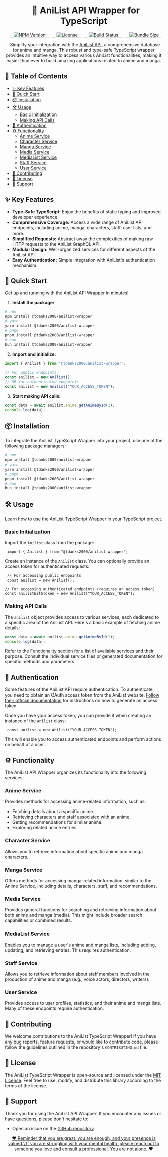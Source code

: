 <h1 align="center"> 
   🚀 AniList API Wrapper for TypeScript 
</h1>

<p align="center"> 
   <a href="https://www.npmjs.com/package/@tdanks2000/anilist-wrapper"> 
     <img alt="NPM Version" src="https://img.shields.io/npm/v/%40tdanks2000%2Fanilist-wrapper"> 
   </a> 
   <a href="https://github.com/tdanks2000/tmdb-wrapper/blob/master/LICENSE"> 
     <img src="https://img.shields.io/npm/l/@tdanks2000/anilist-wrapper" alt="License"> 
   </a> 
   <a href="https://github.com/tdanks2000/anilist-wrapper/actions/workflows/ci.yml"> 
     <img alt="Build Status" src="https://github.com/tdanks2000/anilist-wrapper/actions/workflows/ci.yml/badge.svg"> 
   </a> 
   <a href="https://bundlephobia.com/package/@tdanks2000/anilist-wrapper"> 
     <img alt="Bundle Size" src="https://img.shields.io/bundlephobia/minzip/@tdanks2000/anilist-wrapper"> 
   </a> 
</p>

<p align="center"> 
   Simplify your integration with the <a href="https://docs.anilist.co/">AniList API</a>, a comprehensive database for anime and manga. This robust and type-safe TypeScript wrapper provides an intuitive way to access various AniList functionalities, making it easier than ever to build amazing applications related to anime and manga. 
</p>

## 📖 Table of Contents

- [✨ Key Features](#key-features)
- [🚀 Quick Start](#quick-start)
- [📦 Installation](#installation)
- [🛠️ Usage](#usage)
  - [Basic Initialization](#basic-initialization)
  - [Making API Calls](#making-api-calls)
- [🔑 Authentication](#authentication)
- [⚙️ Functionality](#functionality)
  - [Anime Service](#anime-service)
  - [Character Service](#character-service)
  - [Manga Service](#manga-service)
  - [Media Service](#media-service)
  - [MediaList Service](#medialist-service)
  - [Staff Service](#staff-service)
  - [User Service](#user-service)
- [🤝 Contributing](#contributing)
- [📜 License](#license)
- [💖 Support](#support)

## ✨ Key Features

- **Type-Safe TypeScript:** Enjoy the benefits of static typing and improved developer experience.
- **Comprehensive Coverage:** Access a wide range of AniList API endpoints, including anime, manga, characters, staff, user lists, and more.
- **Simplified Requests:** Abstract away the complexities of making raw HTTP requests to the AniList GraphQL API.
- **Modular Design:** Well-organized services for different aspects of the AniList API.
- **Easy Authentication:** Simple integration with AniList's authentication mechanism.

## 🚀 Quick Start

Get up and running with the AniList API Wrapper in minutes!

1.  **Install the package:**

```bash
# npm
npm install @tdanks2000/anilist-wrapper
# yarn
yarn install @tdanks2000/anilist-wrapper
# pnpm
pnpm install @tdanks2000/anilist-wrapper
# bun
bun install @tdanks2000/anilist-wrapper
```

2.  **Import and initialize:**

```ts
import { Anilist } from "@tdanks2000/anilist-wrapper";

// For public endpoints
const anilist = new Anilist();
// OR for authenticated endpoints
const anilist = new Anilist("YOUR_ACCESS_TOKEN");
```

3.  **Start making API calls:**

```ts
const data = await anilist.anime.getAnimeById(1);
console.log(data);
```

## 📦 Installation

To integrate the AniList TypeScript Wrapper into your project, use one of the following package managers:

```bash
# npm
npm install @tdanks2000/anilist-wrapper
# yarn
yarn install @tdanks2000/anilist-wrapper
# pnpm
pnpm install @tdanks2000/anilist-wrapper
# bun
bun install @tdanks2000/anilist-wrapper
```

## 🛠️ Usage

Learn how to use the AniList TypeScript Wrapper in your TypeScript project.

### Basic Initialization

Import the `Anilist` class from the package:

```
 import { Anilist } from "@tdanks2000/anilist-wrapper";
```

Create an instance of the `Anilist` class. You can optionally provide an access token for authenticated requests:

```
 // For accessing public endpoints
 const anilist = new Anilist();

// For accessing authenticated endpoints (requires an access token)
const anilistWithToken = new Anilist("YOUR_ACCESS_TOKEN");
```

### Making API Calls

The `anilist` object provides access to various services, each dedicated to a specific area of the AniList API. Here's a basic example of fetching anime details:

```ts
const data = await anilist.anime.getAnimeById(1);
console.log(data);
```

Refer to the [Functionality](#functionality) section for a list of available services and their purpose. Consult the individual service files or generated documentation for specific methods and parameters.

## 🔑 Authentication

Some features of the AniList API require authentication. To authenticate, you need to obtain an OAuth access token from the AniList website. [Follow their official documentation](https://docs.anilist.co/guide/auth/) for instructions on how to generate an access token.

Once you have your access token, you can provide it when creating an instance of the `Anilist` class:

```
 const anilist = new Anilist("YOUR_ACCESS_TOKEN");
```

This will enable you to access authenticated endpoints and perform actions on behalf of a user.

## ⚙️ Functionality

The AniList API Wrapper organizes its functionality into the following services:

### Anime Service

Provides methods for accessing anime-related information, such as:

- Fetching details about a specific anime.
- Retrieving characters and staff associated with an anime.
- Getting recommendations for similar anime.
- Exploring related anime entries.

### Character Service

Allows you to retrieve information about specific anime and manga characters.

### Manga Service

Offers methods for accessing manga-related information, similar to the Anime Service, including details, characters, staff, and recommendations.

### Media Service

Provides general functions for searching and retrieving information about both anime and manga (media). This might include broader search capabilities or combined results.

### MediaList Service

Enables you to manage a user's anime and manga lists, including adding, updating, and retrieving entries. This requires authentication.

### Staff Service

Allows you to retrieve information about staff members involved in the production of anime and manga (e.g., voice actors, directors, writers).

### User Service

Provides access to user profiles, statistics, and their anime and manga lists. Many of these endpoints require authentication.

## 🤝 Contributing

We welcome contributions to the AniList TypeScript Wrapper! If you have any bug reports, feature requests, or would like to contribute code, please follow the guidelines outlined in the repository's `CONTRIBUTING.md` file.

## 📜 License

The AniList TypeScript Wrapper is open-source and licensed under the [MIT License](https://github.com/Api-Wrappers/anilist-wrapper/blob/main/LICENSE). Feel free to use, modify, and distribute this library according to the terms of the license.

## 💖 Support

Thank you for using the AniList API Wrapper! If you encounter any issues or have questions, please don't hesitate to:

- Open an issue on the [GitHub repository](https://github.com/tdanks2000/anilist-wrapper/issues).

<p align="center">
<a target="_blank" href="https://tdanks.com/mental-health/quote">
❤️ Reminder that <strong\><i\>you are great, you are enough, and your presence is valued.</i\>\</strong\> If you are struggling with your mental health, please reach out to someone you love and consult a professional. You are not alone. ❤️
</a>
</p>
